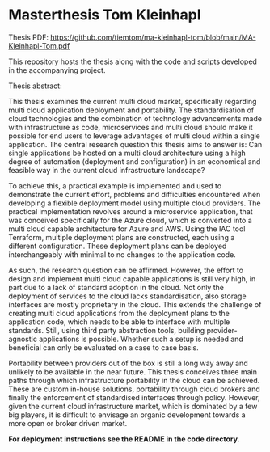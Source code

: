 # Masterthesis Tom Kleinhapl

Thesis PDF: https://github.com/tiemtom/ma-kleinhapl-tom/blob/main/MA-Kleinhapl-Tom.pdf

This repository hosts the thesis along with the code and scripts developed in the accompanying project.

Thesis abstract:

This thesis examines the current multi cloud market, specifically regarding multi cloud application deployment and portability. The standardisation of cloud technologies and the combination of technology advancements made with infrastructure as code, microservices and multi cloud should make it possible for end users to leverage advantages of multi cloud within a single application. The central research question this thesis aims to answer is: Can single applications be hosted on a multi cloud architecture using a high degree of automation (deployment and configuration) in an economical and feasible way in the current cloud infrastructure landscape?

To achieve this, a practical example is implemented and used to demonstrate the current effort, problems and difficulties encountered when developing a flexible deployment model using multiple cloud providers. The practical implementation revolves around a microservice application, that was conceived specifically for the Azure cloud, which is converted into a multi cloud capable architecture for Azure and AWS. Using the IAC tool Terraform, multiple deployment plans are constructed, each using a different configuration. These deployment plans can be deployed interchangeably with minimal to no changes to the application code.

As such, the research question can be affirmed. However, the effort to design and implement multi cloud capable applications is still very high, in part due to a lack of standard adoption in the cloud. Not only the deployment of services to the cloud lacks standardisation, also storage interfaces are mostly proprietary in the cloud. This extends the challenge of creating multi cloud applications from  the deployment plans to the application code, which needs to be able to interface with multiple standards. Still, using third party abstraction tools, building provider-agnostic applications is possible. Whether such a setup is needed and beneficial can only be evaluated on a case to case basis.

Portability between providers out of the box is still a long way away and unlikely to be available in the near future. This thesis conceives three main paths through which infrastructure portability in the cloud can be achieved. These are custom in-house solutions, portability through cloud brokers and finally the enforcement of standardised interfaces through policy. However, given the current cloud infrastructure market, which is dominated by a few big players, it is difficult to envisage an organic development towards a more open or broker driven market.


**For deployment instructions see the README in the code directory.**
